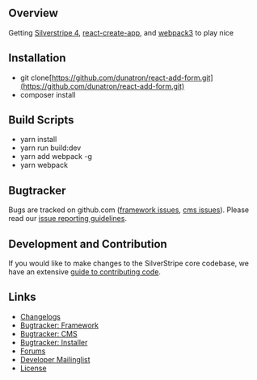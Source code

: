 ## Overview

Getting [Silverstripe 4](http://doc.silverstripe.org/framework/en/installation/),
[react-create-app](http://doc.silverstripe.org/framework/en/installation/),
and [webpack3](https://webpack.js.org/) to play nice

## Installation ##

* git clone[https://github.com/dunatron/react-add-form.git](https://github.com/dunatron/react-add-form.git)
* composer install 

## Build Scripts ##
* yarn install 
* yarn run build:dev
* yarn add webpack -g
* yarn webpack 


## Bugtracker ##

Bugs are tracked on github.com ([framework issues](https://github.com/silverstripe/silverstripe-framework/issues),
[cms issues](https://github.com/silverstripe/silverstripe-cms/issues)). 
Please read our [issue reporting guidelines](http://doc.silverstripe.org/framework/en/misc/contributing/issues).

## Development and Contribution ##

If you would like to make changes to the SilverStripe core codebase, we have an extensive [guide to contributing code](http://doc.silverstripe.org/framework/en/misc/contributing/code).

## Links ##

 * [Changelogs](http://doc.silverstripe.org/framework/en/changelogs/)
 * [Bugtracker: Framework](https://github.com/silverstripe/silverstripe-framework/issues)
 * [Bugtracker: CMS](https://github.com/silverstripe/silverstripe-cms/issues)
 * [Bugtracker: Installer](https://github.com/silverstripe/silverstripe-installer/issues)
 * [Forums](http://silverstripe.org/forums)
 * [Developer Mailinglist](https://groups.google.com/forum/#!forum/silverstripe-dev)
 * [License](./LICENSE)
